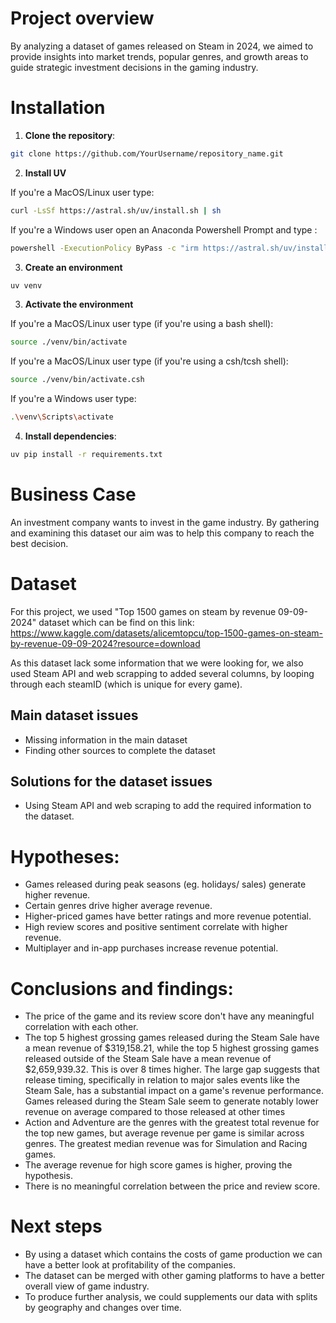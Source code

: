 # Project overview

By analyzing a dataset of games released on Steam in 2024, we aimed to provide insights into market trends, popular genres, and growth areas to guide strategic investment decisions in the gaming industry.

# Installation

1. **Clone the repository**:

```bash
git clone https://github.com/YourUsername/repository_name.git
```

2. **Install UV**

If you're a MacOS/Linux user type:

```bash
curl -LsSf https://astral.sh/uv/install.sh | sh
```

If you're a Windows user open an Anaconda Powershell Prompt and type :

```bash
powershell -ExecutionPolicy ByPass -c "irm https://astral.sh/uv/install.ps1 | iex"
```

3. **Create an environment**

```bash
uv venv 
```

3. **Activate the environment**

If you're a MacOS/Linux user type (if you're using a bash shell):

```bash
source ./venv/bin/activate
```

If you're a MacOS/Linux user type (if you're using a csh/tcsh shell):

```bash
source ./venv/bin/activate.csh
```

If you're a Windows user type:

```bash
.\venv\Scripts\activate
```

4. **Install dependencies**:

```bash
uv pip install -r requirements.txt
```

# Business Case 
An investment company wants to invest in the game industry. By gathering and examining this dataset our aim was to help this company to reach the best decision. 

# Dataset 
For this project, we used "Top 1500 games on steam by revenue 09-09-2024" dataset which can be find on this link: https://www.kaggle.com/datasets/alicemtopcu/top-1500-games-on-steam-by-revenue-09-09-2024?resource=download

As this dataset lack some information that we were looking for, we also used Steam API and web scrapping to added several columns, by looping through each steamID (which is unique for every game).

## Main dataset issues

- Missing information in the main dataset
- Finding other sources to complete the dataset

## Solutions for the dataset issues
- Using Steam API and web scraping to add the required information to the dataset.

# Hypotheses:
- Games released during peak seasons (eg. holidays/ sales) generate higher revenue.
- Certain genres drive higher average revenue.
- Higher-priced games have better ratings and more revenue potential.
- High review scores and positive sentiment correlate with higher revenue.
- Multiplayer and in-app purchases increase revenue potential.

# Conclusions and findings:
- The price of the game and its review score don't have any meaningful correlation with each other.
- The top 5 highest grossing games released during the Steam Sale have a mean revenue of $319,158.21, while the top 5 highest grossing games released outside of the Steam Sale have a mean revenue of $2,659,939.32. This is over 8 times higher. The large gap suggests that release timing, specifically in relation to major sales events like the Steam Sale, has a substantial impact on a game's revenue performance. Games released during the Steam Sale seem to generate notably lower revenue on average compared to those released at other times
- Action and Adventure are the genres with the greatest total revenue for the top new games, but average revenue per game is similar across genres. The greatest median revenue was for Simulation and Racing games.  
- The average revenue for high score games is higher, proving the hypothesis.
- There is no meaningful correlation between the price and review score.

# Next steps
- By using a dataset which contains the costs of game production we can have a better look at profitability of the companies.
- The dataset can be merged with other gaming platforms to have a better overall view of game industry.
- To produce further analysis, we could supplements our data with splits by geography and changes over time.